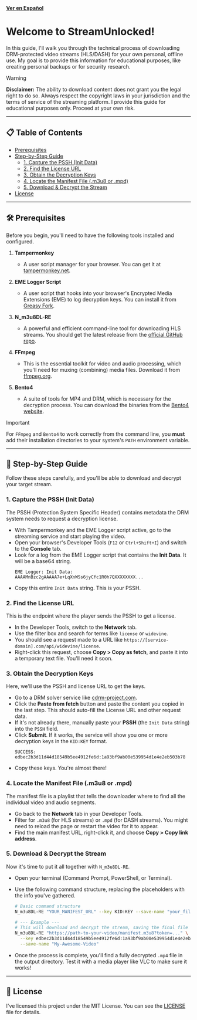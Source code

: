 <div align="left">
  <a href="README.es.md"><strong>Ver en Español</strong></a>
</div>

# Welcome to StreamUnlocked!

In this guide, I'll walk you through the technical process of downloading DRM-protected video streams (HLS/DASH) for your own personal, offline use. My goal is to provide this information for educational purposes, like creating personal backups or for security research.

> [!WARNING]
> **Disclaimer:** The ability to download content does not grant you the legal right to do so. Always respect the copyright laws in your jurisdiction and the terms of service of the streaming platform. I provide this guide for educational purposes only. Proceed at your own risk.

---

## 📋 Table of Contents

- [Prerequisites](#-prerequisites)
- [Step-by-Step Guide](#-step-by-step-guide)
  - [1. Capture the PSSH (Init Data)](#1-capture-the-pssh-init-data)
  - [2. Find the License URL](#2-find-the-license-url)
  - [3. Obtain the Decryption Keys](#3-obtain-the-decryption-keys)
  - [4. Locate the Manifest File (.m3u8 or .mpd)](#4-locate-the-manifest-file-m3u8-or-mpd)
  - [5. Download & Decrypt the Stream](#5-download--decrypt-the-stream)
- [License](#-license)

---

## 🛠️ Prerequisites

Before you begin, you'll need to have the following tools installed and configured.

1.  **Tampermonkey**
    -   A user script manager for your browser. You can get it at [tampermonkey.net](https://www.tampermonkey.net/).

2.  **EME Logger Script**
    -   A user script that hooks into your browser's Encrypted Media Extensions (EME) to log decryption keys. You can install it from [Greasy Fork](https://greasyfork.org/en/scripts/373903-eme-logger).

3.  **N_m3u8DL-RE**
    -   A powerful and efficient command-line tool for downloading HLS streams. You should get the latest release from the [official GitHub repo](https://github.com/nilaoda/N_m3u8DL-RE/releases).

4.  **FFmpeg**
    -   This is the essential toolkit for video and audio processing, which you'll need for muxing (combining) media files. Download it from [ffmpeg.org](https://ffmpeg.org/download.html).

5.  **Bento4**
    -   A suite of tools for MP4 and DRM, which is necessary for the decryption process. You can download the binaries from the [Bento4 website](https://www.bento4.com/downloads/).

> [!IMPORTANT]
> For `FFmpeg` and `Bento4` to work correctly from the command line, you **must** add their installation directories to your system's `PATH` environment variable.

---

## 🚀 Step-by-Step Guide

Follow these steps carefully, and you'll be able to download and decrypt your target stream.

### 1. Capture the PSSH (Init Data)

The PSSH (Protection System Specific Header) contains metadata the DRM system needs to request a decryption license.

-   With Tampermonkey and the EME Logger script active, go to the streaming service and start playing the video.
-   Open your browser's Developer Tools (`F12` or `Ctrl+Shift+I`) and switch to the **Console** tab.
-   Look for a log from the EME Logger script that contains the **Init Data**. It will be a base64 string.
    ```
    EME Logger: Init Data: AAAAMnBzc2gAAAAA7e+LqXnWSs6jyCfc1R0h7QXXXXXXXX...
    ```
-   Copy this entire `Init Data` string. This is your PSSH.

### 2. Find the License URL

This is the endpoint where the player sends the PSSH to get a license.

-   In the Developer Tools, switch to the **Network** tab.
-   Use the filter box and search for terms like `license` or `widevine`.
-   You should see a request made to a URL like `https://[service-domain].com/api/widevine/license`.
-   Right-click this request, choose **Copy > Copy as fetch**, and paste it into a temporary text file. You'll need it soon.

### 3. Obtain the Decryption Keys

Here, we'll use the PSSH and license URL to get the keys.

-   Go to a DRM solver service like [cdrm-project.com](https://cdrm-project.com/).
-   Click the **Paste from fetch** button and paste the content you copied in the last step. This should auto-fill the License URL and other request data.
-   If it's not already there, manually paste your **PSSH** (the `Init Data` string) into the `PSSH` field.
-   Click **Submit**. If it works, the service will show you one or more decryption keys in the `KID:KEY` format.
    ```
    SUCCESS:
    edbec2b3d11d44d18549b5ee4912fe6d:1a93bf9ab00e539954d1e4e2eb503b78
    ```
-   Copy these keys. You're almost there!

### 4. Locate the Manifest File (.m3u8 or .mpd)

The manifest file is a playlist that tells the downloader where to find all the individual video and audio segments.

-   Go back to the **Network** tab in your Developer Tools.
-   Filter for `.m3u8` (for HLS streams) or `.mpd` (for DASH streams). You might need to reload the page or restart the video for it to appear.
-   Find the main manifest URL, right-click it, and choose **Copy > Copy link address**.

### 5. Download & Decrypt the Stream

Now it's time to put it all together with `N_m3u8DL-RE`.

-   Open your terminal (Command Prompt, PowerShell, or Terminal).
-   Use the following command structure, replacing the placeholders with the info you've gathered.

    ```bash
    # Basic command structure
    N_m3u8DL-RE "YOUR_MANIFEST_URL" --key KID:KEY --save-name "your_file_name"
    
    # --- Example ---
    # This will download and decrypt the stream, saving the final file as "My-Awesome-Video.mp4"
    N_m3u8DL-RE "https://path-to-your-video/manifest.m3u8?token=..." \
      --key edbec2b3d11d44d18549b5ee4912fe6d:1a93bf9ab00e539954d1e4e2eb503b78 \
      --save-name "My-Awesome-Video"
    ```

-   Once the process is complete, you'll find a fully decrypted `.mp4` file in the output directory. Test it with a media player like VLC to make sure it works!

---
## 📄 License

I've licensed this project under the MIT License. You can see the [LICENSE](LICENSE) file for details.
